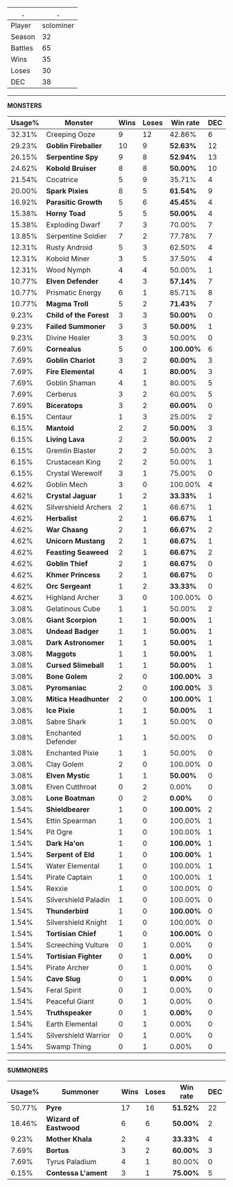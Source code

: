 .|.
|-|-
Player|solominer
Season|32
Battles|65
Wins|35
Loses|30
DEC|38

---
**MONSTERS**

Usage%|Monster|Wins|Loses|Win rate|DEC|
-|-|-|-|-|-|
32.31%|Creeping Ooze|9|12|42.86%|6|
29.23%|**Goblin Fireballer**|10|9|**52.63%**|12|
26.15%|**Serpentine Spy**|9|8|**52.94%**|13|
24.62%|**Kobold Bruiser**|8|8|**50.00%**|10|
21.54%|Cocatrice|5|9|35.71%|4|
20.00%|**Spark Pixies**|8|5|**61.54%**|9|
16.92%|**Parasitic Growth**|5|6|**45.45%**|4|
15.38%|**Horny Toad**|5|5|**50.00%**|4|
15.38%|Exploding Dwarf|7|3|70.00%|7|
13.85%|Serpentine Soldier|7|2|77.78%|7|
12.31%|Rusty Android|5|3|62.50%|4|
12.31%|Kobold Miner|3|5|37.50%|4|
12.31%|Wood Nymph|4|4|50.00%|1|
10.77%|**Elven Defender**|4|3|**57.14%**|7|
10.77%|Prismatic Energy|6|1|85.71%|8|
10.77%|**Magma Troll**|5|2|**71.43%**|7|
9.23%|**Child of the Forest**|3|3|**50.00%**|0|
9.23%|**Failed Summoner**|3|3|**50.00%**|1|
9.23%|Divine Healer|3|3|50.00%|0|
7.69%|**Cornealus**|5|0|**100.00%**|6|
7.69%|**Goblin Chariot**|3|2|**60.00%**|3|
7.69%|**Fire Elemental**|4|1|**80.00%**|3|
7.69%|Goblin Shaman|4|1|80.00%|5|
7.69%|Cerberus|3|2|60.00%|5|
7.69%|**Biceratops**|3|2|**60.00%**|0|
6.15%|Centaur|1|3|25.00%|2|
6.15%|**Mantoid**|2|2|**50.00%**|3|
6.15%|**Living Lava**|2|2|**50.00%**|2|
6.15%|Gremlin Blaster|2|2|50.00%|3|
6.15%|Crustacean King|2|2|50.00%|1|
6.15%|Crystal Werewolf|3|1|75.00%|0|
4.62%|Goblin Mech|3|0|100.00%|4|
4.62%|**Crystal Jaguar**|1|2|**33.33%**|1|
4.62%|Silvershield Archers|2|1|66.67%|1|
4.62%|**Herbalist**|2|1|**66.67%**|1|
4.62%|**War Chaang**|2|1|**66.67%**|2|
4.62%|**Unicorn Mustang**|2|1|**66.67%**|1|
4.62%|**Feasting Seaweed**|2|1|**66.67%**|2|
4.62%|**Goblin Thief**|2|1|**66.67%**|0|
4.62%|**Khmer Princess**|2|1|**66.67%**|0|
4.62%|**Orc Sergeant**|1|2|**33.33%**|0|
4.62%|Highland Archer|3|0|100.00%|0|
3.08%|Gelatinous Cube|1|1|50.00%|2|
3.08%|**Giant Scorpion**|1|1|**50.00%**|1|
3.08%|**Undead Badger**|1|1|**50.00%**|1|
3.08%|**Dark Astronomer**|1|1|**50.00%**|1|
3.08%|**Maggots**|1|1|**50.00%**|1|
3.08%|**Cursed Slimeball**|1|1|**50.00%**|1|
3.08%|**Bone Golem**|2|0|**100.00%**|3|
3.08%|**Pyromaniac**|2|0|**100.00%**|3|
3.08%|**Mitica Headhunter**|2|0|**100.00%**|1|
3.08%|**Ice Pixie**|1|1|**50.00%**|1|
3.08%|Sabre Shark|1|1|50.00%|0|
3.08%|Enchanted Defender|1|1|50.00%|0|
3.08%|Enchanted Pixie|1|1|50.00%|0|
3.08%|Clay Golem|2|0|100.00%|0|
3.08%|**Elven Mystic**|1|1|**50.00%**|0|
3.08%|Elven Cutthroat|0|2|0.00%|0|
3.08%|**Lone Boatman**|0|2|**0.00%**|0|
1.54%|**Shieldbearer**|1|0|**100.00%**|2|
1.54%|Ettin Spearman|1|0|100.00%|1|
1.54%|Pit Ogre|1|0|100.00%|1|
1.54%|**Dark Ha'on**|1|0|**100.00%**|1|
1.54%|**Serpent of Eld**|1|0|**100.00%**|1|
1.54%|Water Elemental|1|0|100.00%|1|
1.54%|Pirate Captain|1|0|100.00%|1|
1.54%|Rexxie|1|0|100.00%|0|
1.54%|Silvershield Paladin|1|0|100.00%|0|
1.54%|**Thunderbird**|1|0|**100.00%**|0|
1.54%|Silvershield Knight|1|0|100.00%|0|
1.54%|**Tortisian Chief**|1|0|**100.00%**|0|
1.54%|Screeching Vulture|0|1|0.00%|0|
1.54%|**Tortisian Fighter**|0|1|**0.00%**|0|
1.54%|Pirate Archer|0|1|0.00%|0|
1.54%|**Cave Slug**|0|1|**0.00%**|0|
1.54%|Feral Spirit|0|1|0.00%|0|
1.54%|Peaceful Giant|0|1|0.00%|0|
1.54%|**Truthspeaker**|0|1|**0.00%**|0|
1.54%|Earth Elemental|0|1|0.00%|0|
1.54%|Silvershield Warrior|0|1|0.00%|0|
1.54%|Swamp Thing|0|1|0.00%|0|

---
**SUMMONERS**

Usage%|Summoner|Wins|Loses|Win rate|DEC|
-|-|-|-|-|-|
50.77%|**Pyre**|17|16|**51.52%**|22|
18.46%|**Wizard of Eastwood**|6|6|**50.00%**|2|
9.23%|**Mother Khala**|2|4|**33.33%**|4|
7.69%|**Bortus**|3|2|**60.00%**|3|
7.69%|Tyrus Paladium|4|1|80.00%|0|
6.15%|**Contessa L'ament**|3|1|**75.00%**|5|
